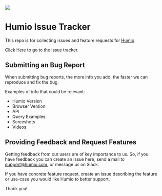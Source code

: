 <a alt="Join the Humio Community Slack" href="https://slackin-qohevsbcuo.now.sh/"><img src="https://slackin-qohevsbcuo.now.sh/badge.svg"></a>

# Humio Issue Tracker

This repo is for collecting issues and feature requests for [Humio](https://humio.com)

[Click Here](https://github.com/humio/issues/issues) to go to the issue tracker.

## Submitting an Bug Report

When submitting bug reports, the more info you add, the faster we can reproduce and fix the bug.

Examples of info that could be relevant:

- Humio Version
- Browser Version
- API
- Query Examples
- Screeshots
- Videos

## Providing Feedback and Request Features

Getting feedback from our users are of key importance to us. So, if you have feedback you can create an issue here, send a mail to support@humio.com, or message us on Slack.

If you have concrete feature request, create an issue describing the feature or use-case you would like Humio to better support.


Thank you!
